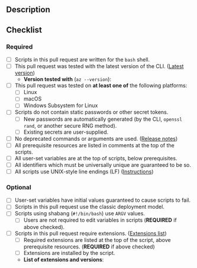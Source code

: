 ## Description

<!-- Please include a brief description of your changes. -->

## Checklist

<!--
    Filling in this checklist is mandatory! If you don't, your pull request
    will be rejected without further review. Checklists must be completed
    within 7 days of PR submission.

    Checkboxes in the REQUIRED section must be green. Even if you are only updating
    an existing script, you must follow the REQUIRED steps. Checkboxes in OPTIONAL
    should only be checked if they apply to this PR/your service.

    To check a box in markdown, make sure that it is formatted as [X] (no whitespace).
    Not formatting checkboxes correctly may break automated tools and delay PR processing.
-->

### Required

- [ ] Scripts in this pull request are written for the `bash` shell.
- [ ] This pull request was tested with the latest version of the CLI. ([Latest version](https://docs.microsoft.com/cli/azure/install-azure-cli))
  - __Version tested with__ (`az --version`): 
- [ ] This pull request was tested on __at least one of__ the following platforms:
  - [ ] Linux
  - [ ] macOS
  - [ ] Windows Subsystem for Linux
- [ ] Scripts do not contain static passwords or other secret tokens.
  - [ ] New passwords are automatically generated (by the CLI, `openssl rand`, or another secure RNG method).
  - [ ] Existing secrets are user-supplied.
- [ ] No deprecated commands or arguments are used. ([Release notes](https://docs.microsoft.com/cli/azure/release-notes-azure-cli))
- [ ] All prerequisite resources are listed in comments at the top of the scripts.
- [ ] All user-set variables are at the top of scripts, below prerequisites.
- [ ] All identifiers which must be universally unique are guaranteed to be so.
- [ ] All scripts use UNIX-style line endings (LF) ([Instructions](https://help.github.com/articles/dealing-with-line-endings))

### Optional

- [ ] User-set variables have initial values guaranteed to cause scripts to fail.
- [ ] Scripts in this pull request use the classic deployment model.
- [ ] Scripts using shabang (`#!/bin/bash`) use `ARGV` values.
  - [ ] Users are not required to edit variables in scripts (__REQUIRED__ if above checked).
- [ ] Scripts in this pull request require extensions. ([Extensions list](https://docs.microsoft.com/cli/azure/azure-cli-extensions-list))
  - [ ] Required extensions are listed at the top of the script, above prerequisite resources. (__REQUIRED__ if above checked)
  - [ ] Extensions are installed by the script.
  - __List of extensions and versions__:
